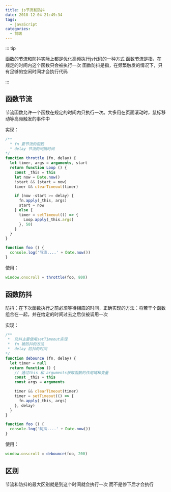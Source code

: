 ```yaml
---
title: js节流和防抖
date: 2018-12-04 21:49:34
tags: 
  - javaScript
categories: 
  - 前端
---
```


::: tip

函数的节流和防抖实际上都是优化高频执行js代码的一种方式
函数节流是指，在规定的时间内这个函数只会被执行一次
函数防抖是指，在频繁触发的情况下，只有足够的空闲时间才会执行代码

:::

<!-- more -->

## 函数节流

节流函数允许一个函数在规定的时间内只执行一次。大多用在页面滚动时，鼠标移动等高频触发的事件中

实现：

```js
/**
  * fn 要节流的函数
  * delay 节流的间隔时间
*/
function throttle (fn, delay) {
  let timer, args = arguments, start
  return function Loop () {
    const _this = this
    let now = Date.now()
    !start && (start = now)
    timer && clearTimeout(timer)

    if (now -start >= delay) {
      fn.apply(_this, args)
      start = now
    } else {
      timer = setTimeout(() => {
        Loop.apply(_this.args)
      }, 50)
    }
  }
}
```

```js
function foo () {
  console.log('节流....' + Date.now())
}
```

使用：

```js
window.onscroll = throttle(foo, 800)
```

## 函数防抖

防抖：在下次函数执行之前必须等待相应的时间，正确实现的方法：将若干个函数组合在一起，并在给定的时间过去之后仅被调用一次

实现：

```js
/**
 *  防抖主要使用setTimeout实现
 *  fn 被防抖的方法
 *  delay 防抖的时间
*/
function debounce (fn, delay) {
  let timer = null
  return function () {
    // 通过this 和 arguments获取函数的作用域和变量
    const _this = this
    const args = arguments

    timer && clearTimeout(timer)
    timer = setTimeout(() => {
      fn.apply(_this, args)
    }, delay)
  }
}
```

```js
function foo () {
  console.log('防抖....' + Date.now())
}
```

使用：

```js
window.onscroll = debounce(foo, 200)
```

## 区别

节流和防抖的最大区别就是到这个时间就会执行一次  而不是停下后才会执行
